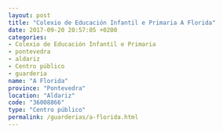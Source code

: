 ```yaml
---
layout: post
title: "Colexio de Educación Infantil e Primaria A Florida"
date: 2017-09-20 20:57:05 +0200
categories:
- Colexio de Educación Infantil e Primaria
- pontevedra
- aldariz
- Centro público
- guarderia
name: "A Florida"
province: "Pontevedra"
location: "Aldariz"
code: "36008866"
type: "Centro público"
permalink: /guarderias/a-florida.html
---
```

